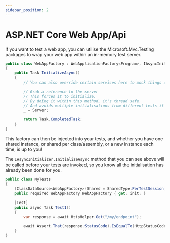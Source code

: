 ```yaml
---
sidebar_position: 2
---
```


# ASP.NET Core Web App/Api

If you want to test a web app, you can utilise the Microsoft.Mvc.Testing packages to wrap your web app within an in-memory test server.

```csharp
public class WebAppFactory : WebApplicationFactory<Program>, IAsyncInitializer
{
    public Task InitializeAsync()
    {
        // You can also override certain services here to mock things out

        // Grab a reference to the server
        // This forces it to initialize.
        // By doing it within this method, it's thread safe.
        // And avoids multiple initialisations from different tests if parallelisation is switched on
        _ = Server;

        return Task.CompletedTask;
    }
}
```

This factory can then be injected into your tests, and whether you have one shared instance, or shared per class/assembly, or a new instance each time, is up to you!

The `IAsyncInitializer.InitializeAsync` method that you can see above will be called before your tests are invoked, so you know all the initialisation has already been done for you.

```csharp
public class MyTests
{
    [ClassDataSource<WebAppFactory>(Shared = SharedType.PerTestSession)]
    public required WebAppFactory WebAppFactory { get; init; }
    
    [Test]
    public async Task Test1()
    {
        var response = await HttpHelper.Get("/my/endpoint");

        await Assert.That(response.StatusCode).IsEqualTo(HttpStatusCode.OK);
    }
}
```